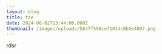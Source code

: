 ```yaml
---
layout: blog
title: tse
date: 2024-06-02T13:44:00.000Z
thumbnail: /images/uploads/5847f598cef1014c0b5e4897.png
---
```

rdsr
